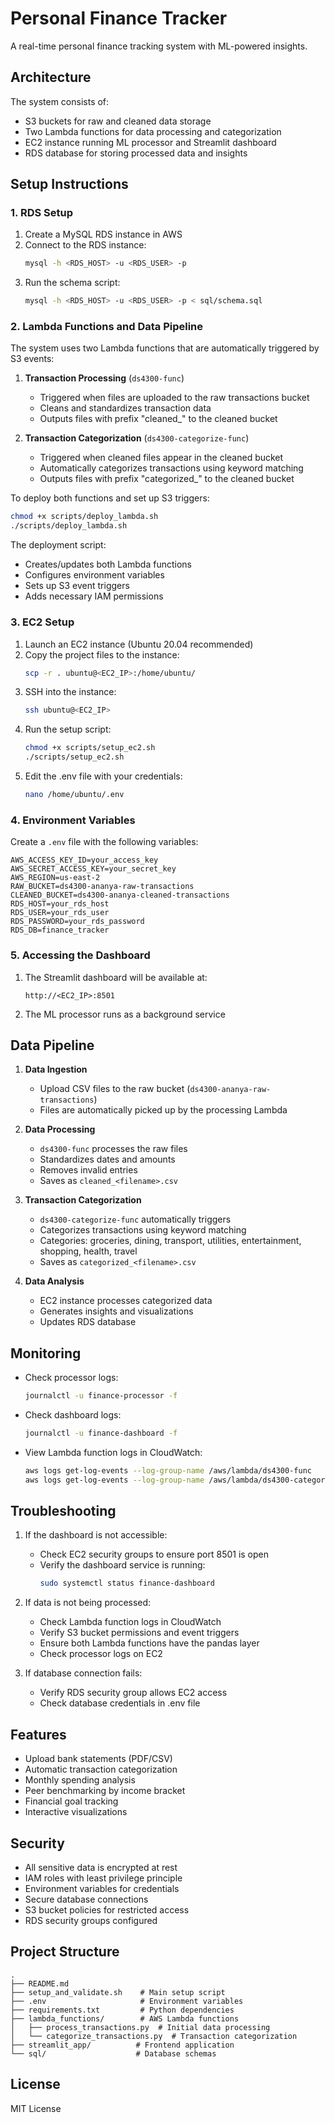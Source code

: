 # Personal Finance Tracker

A real-time personal finance tracking system with ML-powered insights.

## Architecture

The system consists of:
- S3 buckets for raw and cleaned data storage
- Two Lambda functions for data processing and categorization
- EC2 instance running ML processor and Streamlit dashboard
- RDS database for storing processed data and insights

## Setup Instructions

### 1. RDS Setup

1. Create a MySQL RDS instance in AWS
2. Connect to the RDS instance:
   ```bash
   mysql -h <RDS_HOST> -u <RDS_USER> -p
   ```
3. Run the schema script:
   ```bash
   mysql -h <RDS_HOST> -u <RDS_USER> -p < sql/schema.sql
   ```

### 2. Lambda Functions and Data Pipeline

The system uses two Lambda functions that are automatically triggered by S3 events:

1. **Transaction Processing** (`ds4300-func`)
   - Triggered when files are uploaded to the raw transactions bucket
   - Cleans and standardizes transaction data
   - Outputs files with prefix "cleaned_" to the cleaned bucket

2. **Transaction Categorization** (`ds4300-categorize-func`)
   - Triggered when cleaned files appear in the cleaned bucket
   - Automatically categorizes transactions using keyword matching
   - Outputs files with prefix "categorized_" to the cleaned bucket

To deploy both functions and set up S3 triggers:
```bash
chmod +x scripts/deploy_lambda.sh
./scripts/deploy_lambda.sh
```

The deployment script:
- Creates/updates both Lambda functions
- Configures environment variables
- Sets up S3 event triggers
- Adds necessary IAM permissions

### 3. EC2 Setup

1. Launch an EC2 instance (Ubuntu 20.04 recommended)
2. Copy the project files to the instance:
   ```bash
   scp -r . ubuntu@<EC2_IP>:/home/ubuntu/
   ```
3. SSH into the instance:
   ```bash
   ssh ubuntu@<EC2_IP>
   ```
4. Run the setup script:
   ```bash
   chmod +x scripts/setup_ec2.sh
   ./scripts/setup_ec2.sh
   ```
5. Edit the .env file with your credentials:
   ```bash
   nano /home/ubuntu/.env
   ```

### 4. Environment Variables

Create a `.env` file with the following variables:
```
AWS_ACCESS_KEY_ID=your_access_key
AWS_SECRET_ACCESS_KEY=your_secret_key
AWS_REGION=us-east-2
RAW_BUCKET=ds4300-ananya-raw-transactions
CLEANED_BUCKET=ds4300-ananya-cleaned-transactions
RDS_HOST=your_rds_host
RDS_USER=your_rds_user
RDS_PASSWORD=your_rds_password
RDS_DB=finance_tracker
```

### 5. Accessing the Dashboard

1. The Streamlit dashboard will be available at:
   ```
   http://<EC2_IP>:8501
   ```
2. The ML processor runs as a background service

## Data Pipeline

1. **Data Ingestion**
   - Upload CSV files to the raw bucket (`ds4300-ananya-raw-transactions`)
   - Files are automatically picked up by the processing Lambda

2. **Data Processing**
   - `ds4300-func` processes the raw files
   - Standardizes dates and amounts
   - Removes invalid entries
   - Saves as `cleaned_<filename>.csv`

3. **Transaction Categorization**
   - `ds4300-categorize-func` automatically triggers
   - Categorizes transactions using keyword matching
   - Categories: groceries, dining, transport, utilities, entertainment, shopping, health, travel
   - Saves as `categorized_<filename>.csv`

4. **Data Analysis**
   - EC2 instance processes categorized data
   - Generates insights and visualizations
   - Updates RDS database

## Monitoring

- Check processor logs:
  ```bash
  journalctl -u finance-processor -f
  ```
- Check dashboard logs:
  ```bash
  journalctl -u finance-dashboard -f
  ```
- View Lambda function logs in CloudWatch:
  ```bash
  aws logs get-log-events --log-group-name /aws/lambda/ds4300-func
  aws logs get-log-events --log-group-name /aws/lambda/ds4300-categorize-func
  ```

## Troubleshooting

1. If the dashboard is not accessible:
   - Check EC2 security groups to ensure port 8501 is open
   - Verify the dashboard service is running:
     ```bash
     sudo systemctl status finance-dashboard
     ```

2. If data is not being processed:
   - Check Lambda function logs in CloudWatch
   - Verify S3 bucket permissions and event triggers
   - Ensure both Lambda functions have the pandas layer
   - Check processor logs on EC2

3. If database connection fails:
   - Verify RDS security group allows EC2 access
   - Check database credentials in .env file

## Features

- Upload bank statements (PDF/CSV)
- Automatic transaction categorization
- Monthly spending analysis
- Peer benchmarking by income bracket
- Financial goal tracking
- Interactive visualizations

## Security

- All sensitive data is encrypted at rest
- IAM roles with least privilege principle
- Environment variables for credentials
- Secure database connections
- S3 bucket policies for restricted access
- RDS security groups configured

## Project Structure
```
.
├── README.md
├── setup_and_validate.sh    # Main setup script
├── .env                     # Environment variables
├── requirements.txt         # Python dependencies
├── lambda_functions/        # AWS Lambda functions
│   ├── process_transactions.py  # Initial data processing
│   └── categorize_transactions.py  # Transaction categorization
├── streamlit_app/          # Frontend application
└── sql/                    # Database schemas
```

## License

MIT License